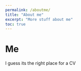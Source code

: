 ```yaml
---
permalink: /aboutme/
title: "About me"
excerpt: "More stuff about me"
toc: true
---
```


# Me

I guess its the right place for a CV

